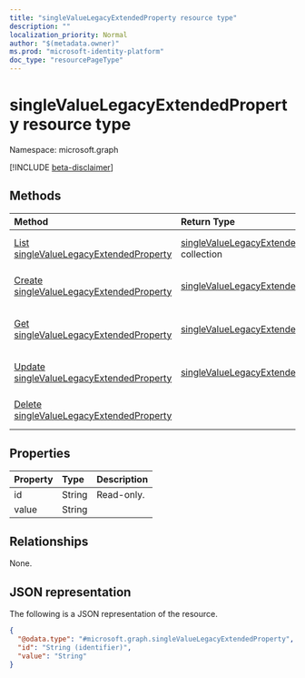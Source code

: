 ```yaml
---
title: "singleValueLegacyExtendedProperty resource type"
description: ""
localization_priority: Normal
author: "$(metadata.owner)"
ms.prod: "microsoft-identity-platform"
doc_type: "resourcePageType"
---
```


# singleValueLegacyExtendedProperty resource type

Namespace: microsoft.graph

[!INCLUDE [beta-disclaimer](../../includes/beta-disclaimer.md)]

## Methods

| Method                                                                                         | Return Type                                                                          | Description                                                                      |
| :--------------------------------------------------------------------------------------------- | :----------------------------------------------------------------------------------- | :------------------------------------------------------------------------------- |
| [List singleValueLegacyExtendedProperty](../api/singlevaluelegacyextendedproperty-list.md)     | [singleValueLegacyExtendedProperty](singleValueLegacyExtendedProperty.md) collection | List properties and relationships of a singleValueLegacyExtendedProperty object. |
| [Create singleValueLegacyExtendedProperty](../api/singlevaluelegacyextendedproperty-create.md) | [singleValueLegacyExtendedProperty](singleValueLegacyExtendedProperty.md)            | Create a new singleValueLegacyExtendedProperty object.                           |
| [Get singleValueLegacyExtendedProperty](../api/singlevaluelegacyextendedproperty-get.md)       | [singleValueLegacyExtendedProperty](singleValueLegacyExtendedProperty.md)            | Read properties and relationships of a singleValueLegacyExtendedProperty object. |
| [Update singleValueLegacyExtendedProperty](../api/singlevaluelegacyextendedproperty-update.md) | [singleValueLegacyExtendedProperty](singleValueLegacyExtendedProperty.md)            | Update the properties of a singleValueLegacyExtendedProperty object.             |
| [Delete singleValueLegacyExtendedProperty](../api/singlevaluelegacyextendedproperty-delete.md) |                                                                                      | Delete a singleValueLegacyExtendedProperty object.                               |

## Properties

| Property | Type   | Description |
| :------- | :----- | :---------- |
| id       | String | Read-only.  |
| value    | String |             |

## Relationships

None.

## JSON representation

The following is a JSON representation of the resource.

<!-- {
  "blockType": "resource",
  "keyProperty": "id",
  "@odata.type": "microsoft.graph.singleValueLegacyExtendedProperty",
  "baseType": "microsoft.graph.entity",
  "openType": False
}
-->

```json
{
  "@odata.type": "#microsoft.graph.singleValueLegacyExtendedProperty",
  "id": "String (identifier)",
  "value": "String"
}
```
